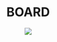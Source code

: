 <h1 align="center"> BOARD </h1>
<p align="center"> 
  <img src="https://img.shields.io/badge/platform-arduino-green.svgg" /> 
</p>
